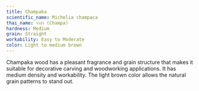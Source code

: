 ```yaml
---
title: Champaka
scientific_name: Michelia champaca 
thai_name: จําปา (Champa)
hardness: Medium
grain: Straight
workability: Easy to Moderate
color: Light to medium brown
--- 
```


Champaka wood has a pleasant fragrance and grain structure that makes it suitable for decorative carving and woodworking applications. It has medium density and workability. The light brown color allows the natural grain patterns to stand out.
